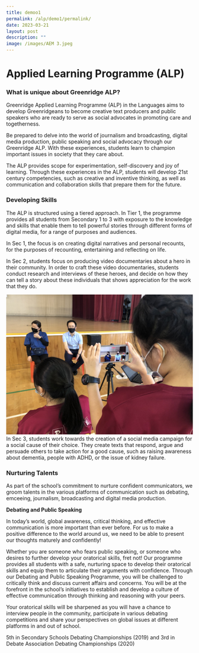 ```yaml
---
title: demoo1
permalink: /alp/demo1/permalink/
date: 2023-03-21
layout: post
description: ""
image: /images/AEM 3.jpeg
---
```

# **Applied Learning Programme (ALP)**

### What is unique about Greenridge ALP?

Greenridge Applied Learning Programme (ALP) in the Languages aims to develop Greenridgeans to become creative text producers and public speakers who are ready to serve as social advocates in promoting care and togetherness.

Be prepared to delve into the world of journalism and broadcasting, digital media production, public speaking and social advocacy through our Greenridge ALP. With these experiences, students learn to champion important issues in society that they care about. 

The ALP provides scope for experimentation, self-discovery and joy of learning. Through these experiences in the ALP, students will develop 21st century competencies, such as creative and inventive thinking, as well as communication and collaboration skills that prepare them for the future.

### Developing Skills

The ALP is structured using a tiered approach. In Tier 1, the programme provides all students from Secondary 1 to 3 with exposure to the knowledge and skills that enable them to tell powerful stories through different forms of digital media, for a range of purposes and audiences.

In Sec 1, the focus is on creating digital narratives and personal recounts, for the purposes of recounting, entertaining and reflecting on life. 

  

In Sec 2, students focus on producing video documentaries about a hero in their community. In order to craft these video documentaries, students conduct research and interviews of these heroes, and decide on how they can tell a story about these individuals that shows appreciation for the work that they do.

![](/images/EL2.jpg)
In Sec 3, students work towards the creation of a social media campaign for a social cause of their choice. They create texts that respond, argue and persuade others to take action for a good cause, such as raising awareness about dementia, people with ADHD, or the issue of kidney failure.  

  
### Nurturing Talents

As part of the school’s commitment to nurture confident communicators, we groom talents in the various platforms of communication such as debating, emceeing, journalism, broadcasting and digital media production.   
  
**Debating and Public Speaking**  

In today’s world, global awareness, critical thinking, and effective communication is more important than ever before. For us to make a positive difference to the world around us, we need to be able to present our thoughts maturely and confidently!

Whether you are someone who fears public speaking, or someone who desires to further develop your oratorical skills, fret not! Our programme provides all students with a safe, nurturing space to develop their oratorical skills and equip them to articulate their arguments with confidence. Through our Debating and Public Speaking Programme, you will be challenged to critically think and discuss current affairs and concerns. You will be at the forefront in the school’s initiatives to establish and develop a culture of effective communication through thinking and reasoning with your peers. 

Your oratorical skills will be sharpened as you will have a chance to interview people in the community, participate in various debating competitions and share your perspectives on global issues at different platforms in and out of school.

5th in Secondary Schools Debating Championships (2019) and 3rd in Debate Association Debating Championships (2020)